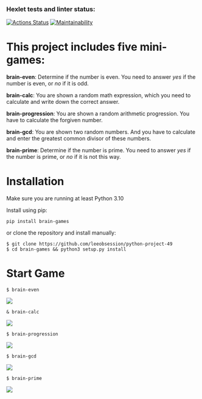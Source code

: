 ### Hexlet tests and linter status:
[![Actions Status](https://github.com/leeobsession/python-project-49/workflows/hexlet-check/badge.svg)](https://github.com/leeobsession/python-project-49/actions)
[![Maintainability](https://api.codeclimate.com/v1/badges/b4c90daf2fdab1160cc6/maintainability)](https://codeclimate.com/github/leeobsession/python-project-49/maintainability)

# This project includes five mini-games:

**brain-even**: Determine if the number is even. You need to answer *yes* if the number is even, or *no* if it is odd.

**brain-calc**: You are shown a random math expression, which you need to calculate and write down the correct answer.

**brain-progression**: You are shown a random arithmetic progression. You have to calculate the forgiven number.

**brain-gcd**: You are shown two random numbers. And you have to calculate and enter the greatest common divisor of these numbers.

**brain-prime**: Determine if the number is prime. You need to answer *yes* if the number is prime, or *no* if it is not this way.

# Installation

Make sure you are running at least Python 3.10

Install using pip:

    pip install brain-games

or clone the repository and install manually:

    $ git clone https://github.com/leeobsession/python-project-49
    $ cd brain-games && python3 setup.py install

# Start Game

    $ brain-even

<a href="https://asciinema.org/a/590838" target="_blank"><img src="https://asciinema.org/a/590838.svg" /></a>



    & brain-calc

<a href="https://asciinema.org/a/590837" target="_blank"><img src="https://asciinema.org/a/590837.svg" /></a>


    $ brain-progression

<a href="https://asciinema.org/a/589495" target="_blank"><img src="https://asciinema.org/a/589495.svg" /></a>

    
    $ brain-gcd

<a href="https://asciinema.org/a/590843" target="_blank"><img src="https://asciinema.org/a/590843.svg" /></a>

    
    $ brain-prime

<a href="https://asciinema.org/a/589531" target="_blank"><img src="https://asciinema.org/a/589531.svg" /></a>

